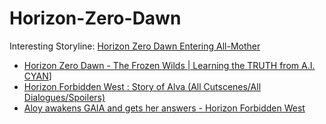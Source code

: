 # Horizon-Zero-Dawn
Interesting Storyline: [Horizon Zero Dawn Entering All-Mother](https://youtu.be/1EULkMQyp9c)

- [Horizon Zero Dawn - The Frozen Wilds | Learning the TRUTH from A.I. CYAN](https://youtu.be/zq0cvi_NXIk)]
- [Horizon Forbidden West : Story of Alva (All Cutscenes/All Dialogues/Spoilers)](https://youtu.be/EaZmbBWfND0)
- [Aloy awakens GAIA and gets her answers - Horizon Forbidden West](https://youtu.be/NzDoFy459ro)
